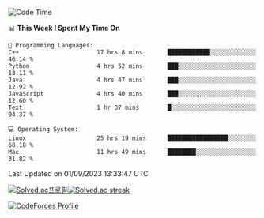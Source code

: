 
<!--START_SECTION:waka-->
![Code Time](http://img.shields.io/badge/Code%20Time-2%2C998%20hrs%2020%20mins-blue)

📊 **This Week I Spent My Time On** 

```text
💬 Programming Languages: 
C++                      17 hrs 8 mins       ████████████░░░░░░░░░░░░░   46.14 % 
Python                   4 hrs 52 mins       ███░░░░░░░░░░░░░░░░░░░░░░   13.11 % 
Java                     4 hrs 47 mins       ███░░░░░░░░░░░░░░░░░░░░░░   12.92 % 
JavaScript               4 hrs 40 mins       ███░░░░░░░░░░░░░░░░░░░░░░   12.60 % 
Text                     1 hr 37 mins        █░░░░░░░░░░░░░░░░░░░░░░░░   04.37 % 

💻 Operating System: 
Linux                    25 hrs 19 mins      █████████████████░░░░░░░░   68.18 % 
Mac                      11 hrs 49 mins      ████████░░░░░░░░░░░░░░░░░   31.82 % 
```


 Last Updated on 01/09/2023 13:33:47 UTC
<!--END_SECTION:waka-->


[![Solved.ac프로필](http://mazassumnida.wtf/api/generate_badge?boj=hckim96)](https://solved.ac/hckim96)[![Solved.ac streak](http://mazandi.herokuapp.com/api?handle=hckim96&theme=dark)](https://solved.ac/hckim96)


[![CodeForces Profile](https://cf.leed.at?id=hckim96)](https://codeforces.com/profile/hckim96)

